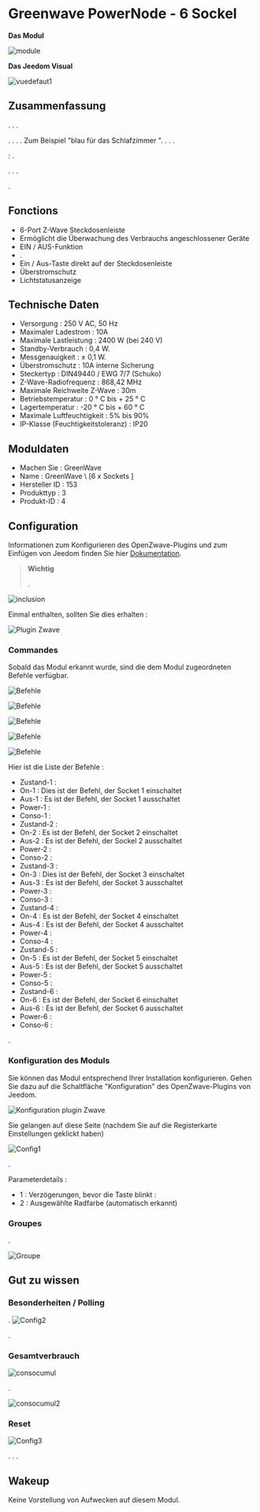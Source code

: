 # Greenwave PowerNode - 6 Sockel

**Das Modul**

![module](images/greenwave.powernode/module.jpg)

**Das Jeedom Visual**

![vuedefaut1](images/greenwave.powernode/vuedefaut1.jpg)

## Zusammenfassung

. . .

. . . . Zum Beispiel "blau für das Schlafzimmer ". . . .

 : .

. . .

.

## Fonctions

-   6-Port Z-Wave Steckdosenleiste
-   Ermöglicht die Überwachung des Verbrauchs angeschlossener Geräte
-   EIN / AUS-Funktion
-   .
-   Ein / Aus-Taste direkt auf der Steckdosenleiste
-   Überstromschutz
-   Lichtstatusanzeige

## Technische Daten

-   Versorgung : 250 V AC, 50 Hz
-   Maximaler Ladestrom : 10A
-   Maximale Lastleistung : 2400 W (bei 240 V)
-   Standby-Verbrauch : 0,4 W.
-   Messgenauigkeit : ± 0,1 W.
-   Überstromschutz : 10A interne Sicherung
-   Steckertyp : DIN49440 / EWG 7/7 (Schuko)
-   Z-Wave-Radiofrequenz : 868,42 MHz
-   Maximale Reichweite Z-Wave : 30m
-   Betriebstemperatur : 0 ° C bis + 25 ° C
-   Lagertemperatur : -20 ° C bis + 60 ° C
-   Maximale Luftfeuchtigkeit : 5% bis 90%
-   IP-Klasse (Feuchtigkeitstoleranz) : IP20

## Moduldaten

-   Machen Sie : GreenWave
-   Name : GreenWave \ [6 x Sockets \]
-   Hersteller ID : 153
-   Produkttyp : 3
-   Produkt-ID : 4

## Configuration

Informationen zum Konfigurieren des OpenZwave-Plugins und zum Einfügen von Jeedom finden Sie hier [Dokumentation](https://doc.jeedom.com/de_DE/plugins/automation%20protocol/openzwave/).

> **Wichtig**
>
> .

![inclusion](images/greenwave.powernode/inclusion.jpg)

Einmal enthalten, sollten Sie dies erhalten :

![Plugin Zwave](images/greenwave.powernode/information.jpg)

### Commandes

Sobald das Modul erkannt wurde, sind die dem Modul zugeordneten Befehle verfügbar.

![Befehle](images/greenwave.powernode/commandes.jpg)

![Befehle](images/greenwave.powernode/commandes2.jpg)

![Befehle](images/greenwave.powernode/commandes3.jpg)

![Befehle](images/greenwave.powernode/commandes4.jpg)

![Befehle](images/greenwave.powernode/commandes5.jpg)

Hier ist die Liste der Befehle :

-   Zustand-1 : 
-   On-1 : Dies ist der Befehl, der Socket 1 einschaltet
-   Aus-1 : Es ist der Befehl, der Socket 1 ausschaltet
-   Power-1 : 
-   Conso-1 : 
-   Zustand-2 : 
-   On-2 : Es ist der Befehl, der Socket 2 einschaltet
-   Aus-2 : Es ist der Befehl, der Sockel 2 ausschaltet
-   Power-2 : 
-   Conso-2 : 
-   Zustand-3 : 
-   On-3 : Dies ist der Befehl, der Socket 3 einschaltet
-   Aus-3 : Es ist der Befehl, der Socket 3 ausschaltet
-   Power-3 : 
-   Conso-3 : 
-   Zustand-4 : 
-   On-4 : Es ist der Befehl, der Socket 4 einschaltet
-   Aus-4 : Es ist der Befehl, der Socket 4 ausschaltet
-   Power-4 : 
-   Conso-4 : 
-   Zustand-5 : 
-   On-5 : Es ist der Befehl, der Socket 5 einschaltet
-   Aus-5 : Es ist der Befehl, der Socket 5 ausschaltet
-   Power-5 : 
-   Conso-5 : 
-   Zustand-6 : 
-   On-6 : Es ist der Befehl, der Socket 6 einschaltet
-   Aus-6 : Es ist der Befehl, der Socket 6 ausschaltet
-   Power-6 : 
-   Conso-6 : 

.

### Konfiguration des Moduls

Sie können das Modul entsprechend Ihrer Installation konfigurieren. Gehen Sie dazu auf die Schaltfläche "Konfiguration" des OpenZwave-Plugins von Jeedom.

![Konfiguration plugin Zwave](images/plugin/bouton_configuration.jpg)

Sie gelangen auf diese Seite (nachdem Sie auf die Registerkarte Einstellungen geklickt haben)

![Config1](images/greenwave.powernode/config1.jpg)

.

Parameterdetails :

-   1 : Verzögerungen, bevor die Taste blinkt : 
-   2 : Ausgewählte Radfarbe (automatisch erkannt)

### Groupes

.

![Groupe](images/greenwave.powernode/groupe.jpg)

## Gut zu wissen

### Besonderheiten / Polling

.
![Config2](images/greenwave.powernode/config2.jpg)

. 

### Gesamtverbrauch

![consocumul](images/greenwave.powernode/consocumul.jpg)

.

![consocumul2](images/greenwave.powernode/consocumul2.jpg)

### Reset

![Config3](images/greenwave.powernode/config3.jpg)

. . .

## Wakeup

Keine Vorstellung von Aufwecken auf diesem Modul.
